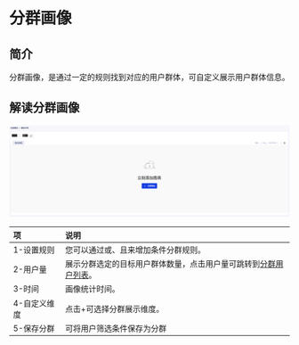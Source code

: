 # 分群画像

## 简介

分群画像，是通过一定的规则找到对应的用户群体，可自定义展示用户群体信息。

## 解读分群画像

![&#x5206;&#x7FA4;&#x753B;&#x50CF;](../../.gitbook/assets/image%20%28106%29.png)

| 项 | 说明 |
| :--- | :--- |
| 1-设置规则 | 您可以通过或、且来增加条件分群规则。 |
| 2-用户量 | 展示分群选定的目标用户群体数量，点击用户量可跳转到[分群用户列表](segmentations-list.md)。 |
| 3-时间 | 画像统计时间。 |
| 4-自定义维度 | 点击+可选择分群展示维度。 |
| 5-保存分群 | 可将用户筛选条件保存为分群 |

